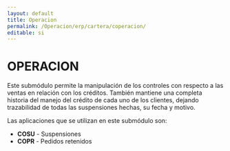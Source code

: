 ```yaml
---
layout: default
title: Operacion
permalink: /Operacion/erp/cartera/coperacion/
editable: si
---
```


# OPERACION  

Este submódulo permite la manipulación de los controles con respecto a las ventas en relación con los créditos. También mantiene una completa historia del manejo del crédito de cada uno de los clientes, dejando trazabilidad de todas las suspensiones hechas, su fecha y motivo.    

Las aplicaciones que se utilizan  en este submódulo son:  

* **COSU**  - Suspensiones  
* **COPR**  - Pedidos retenidos

